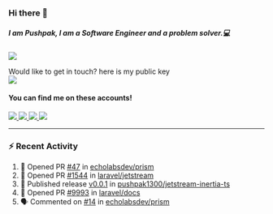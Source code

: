 ### Hi there 👋


##### I am Pushpak, I am a Software Engineer and a problem solver.💻

![](https://komarev.com/ghpvc/?username=pushpak1300)

 Would like to get in touch? here is my public key 
 <br> <a href='https://keybase.io/pushpak1300'><img src="https://img.shields.io/keybase/pgp/pushpak1300?color=pinl&label=PGP&style=for-the-badge"/></a></br>
#### You can find me on these accounts!
<p>
<a href='https://twitter.com/pushpak1300'><a href="https://pushpak1300.me/" target="_blank">
  <img src="https://img.shields.io/badge/website-%23E34F26.svg?&style=for-the-badge" />
</a> 
 
 <a href="https://twitter.com/pushpak1300" target="_blank">
  <img src="https://img.shields.io/badge/twitter-%231DA1F2.svg?&style=for-the-badge&logo=twitter&logoColor=white" />
</a> 

<a href="https://www.linkedin.com/in/pushpak-c-286b17b1/" target="_blank">
  <img src="https://img.shields.io/badge/linkedin-%230077B5.svg?&style=for-the-badge&logo=linkedin&logoColor=white" />
</a> 

<a href="https://dev.to/pushpak1300/" target="_blank">
  <img src="http://img.shields.io/badge/dev.to-gray?style=for-the-badge&logo=dev.to&?logoColor=white?logoWidth=100?label=" />
</a> 


</p>

---

### ⚡ Recent Activity

<!--START_SECTION:activity-->
1. 💪 Opened PR [#47](https://github.com/echolabsdev/prism/pull/47) in [echolabsdev/prism](https://github.com/echolabsdev/prism)
2. 💪 Opened PR [#1544](https://github.com/laravel/jetstream/pull/1544) in [laravel/jetstream](https://github.com/laravel/jetstream)
3. 🚀 Published release [v0.0.1](https://github.com/pushpak1300/jetstream-inertia-ts/releases/tag/v0.0.1) in [pushpak1300/jetstream-inertia-ts](https://github.com/pushpak1300/jetstream-inertia-ts)
4. 💪 Opened PR [#9993](https://github.com/laravel/docs/pull/9993) in [laravel/docs](https://github.com/laravel/docs)
5. 🗣 Commented on [#14](https://github.com/echolabsdev/prism/issues/14#issuecomment-2439400021) in [echolabsdev/prism](https://github.com/echolabsdev/prism)
<!--END_SECTION:activity-->
